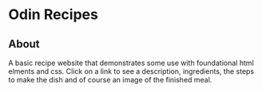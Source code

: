 # Odin Recipes
## About
A basic recipe website that demonstrates some use with foundational html elments and css. Click on a link to see a description, ingredients, the steps to make the dish and of course an image of the finished meal.
